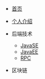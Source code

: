 * [首页](/)
* [个人介绍](guide)

* 后端技术
    * [JavaSE](01/javaee/)
    * [JavaEE](01/javase/)
    * [RPC](01/rpc/)

* 区块链